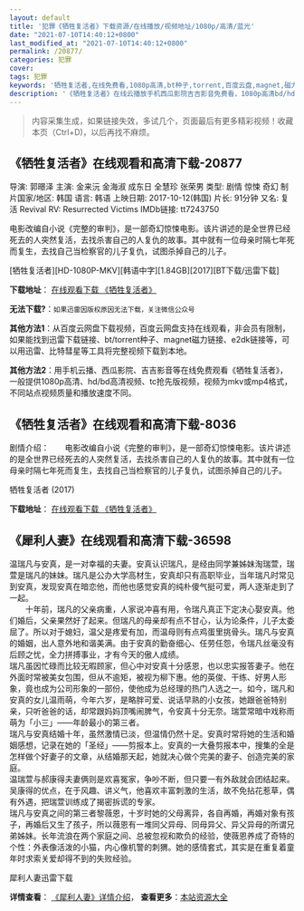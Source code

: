 ```yaml
---
layout: default
title: '犯罪《牺牲复活者》下载资源/在线播放/视频地址/1080p/高清/蓝光'
date: "2021-07-10T14:40:12+0800"
last_modified_at: "2021-07-10T14:40:12+0800"
permalink: /20877/
categories: 犯罪
cover:
tags: 犯罪
keywords: '牺牲复活者,在线免费看,1080p高清,bt种子,torrent,百度云盘,magnet,磁力链,迅雷下载资源'
description: '《牺牲复活者》在线云播放手机西瓜影院吉吉影音免费看，1080p高清bd/hd未删减完整版和tc抢先枪版，mkv/mp4格式，附带bt/torrent种子、magnet/磁力链、百度云盘、网盘资源迅雷下载链接'
---
```


>内容采集生成，如果链接失效，多试几个，页面最后有更多精彩视频！收藏本页（Ctrl+D)，以后再找不麻烦。


## 《牺牲复活者》在线观看和高清下载-20877

导演: 郭暻泽 主演: 金来沅 金海淑 成东日 全慧珍 张荣男 类型: 剧情 惊悚 奇幻 制片国家/地区: 韩国 语言: 韩语 上映日期: 2017-10-12(韩国) 片长: 91分钟 又名: 复活 Revival RV: Resurrected Victims IMDb链接: tt7243750

电影改编自小说《完整的审判》，是一部奇幻惊悚电影。该片讲述的是全世界已经死去的人突然复活，去找杀害自己的人复仇的故事。其中就有一位母亲时隔七年死而复生，去找自己当检察官的儿子复仇，试图杀掉自己的儿子。


[牺牲复活者][HD-1080P-MKV][韩语中字][1.84GB][2017][BT下载/迅雷下载]

**下载地址**： [在线观看下载 《牺牲复活者》](https://www.btdx8.com/torrent/xsfhz_2017.html) 


**无法下载?**：`如果迅雷因版权原因无法下载，关注微信公众号 `

**其他方法1**：从百度云网盘下载视频，百度云网盘支持在线观看，非会员有限制，如果能找到迅雷下载链接、bt/torrent种子、magnet磁力链接、e2dk链接等，可以用迅雷、比特彗星等工具将完整视频下载到本地。

**其他方法2**：用手机云播、西瓜影院、吉吉影音等在线免费观看《牺牲复活者》，一般提供1080p高清、hd/bd高清视频、tc抢先版视频，视频为mkv或mp4格式，不同站点视频质量和播放速度不同。


## 《牺牲复活者》在线观看和高清下载-8036

剧情介绍：　　电影改编自小说《完整的审判》，是一部奇幻惊悚电影。该片讲述的是全世界已经死去的人突然复活，去找杀害自己的人复仇的故事。其中就有一位母亲时隔七年死而复生，去找自己当检察官的儿子复仇，试图杀掉自己的儿子。


牺牲复活者 (2017)

**下载地址**： [在线观看下载 《牺牲复活者》](https://www.btbtdy.me/btdy/dy11741.html) 


## 《犀利人妻》在线观看和高清下载-36598

温瑞凡与安真，是一对幸福的夫妻。安真认识瑞凡，是经由同学兼姊妹淘瑞萱，瑞萱是瑞凡的妹妹。瑞凡是公办大学高材生，安真却只有高职毕业，当年瑞凡时常见到安真，发现安真在暗恋他，而他也感觉安真的纯朴傻气挺可爱，两人逐渐走到了一起。<br />　　十年前，瑞凡的父亲病重，人家说冲喜有用，令瑞凡真正下定决心娶安真。他们婚后，父亲果然好了起来。但瑞凡的母亲却有点不甘心，认为论条件，儿子太委屈了。所以对于媳妇，温父是疼爱有加，而温母则有点鸡蛋里挑骨头。瑞凡与安真的婚姻，出人意外地和谐美满。由于安真的勤奋细心、任劳任怨，令瑞凡丝毫没有后顾之忧，全力拼搏事业，才有今天的傲人成绩。<br />瑞凡虽因忙碌而比较无暇顾家，但心中对安真十分感恩，也以忠实报答妻子。他在外面时常被美女包围，但从不逾矩，被视为柳下惠。他的英俊、干练、好男人形象，竟也成为公司形象的一部份，使他成为总经理的热门人选之一。如今，瑞凡和安真的女儿温雨萌，今年六岁，是略胖可爱、说话早熟的小女孩，她跟爸爸特别亲，只听爸爸的话，却常跟妈妈顶嘴闹脾气，令安真十分无奈。瑞萱常暗中戏称雨萌为「小三」&mdash;—年龄最小的第三者。<br />瑞凡与安真结婚十年，虽然激情已淡，但温情仍然十足。安真时常将她的生活和婚姻感想，记录在她的「圣经」&mdash;—剪报本上。安真的一大叠剪报本中，搜集的全是怎样做个好妻子的文章，从结婚那天起，她就决心做个完美的妻子、创造完美的家庭。<br />温瑞萱与郝康得夫妻俩则是欢喜冤家，争吵不断，但只要一有外敌就会团结起来。吴康得的优点，在于风趣、讲义气，他喜欢丰富刺激的生活，故不免拈花惹草，偶有外遇，把瑞萱训练成了揭密拆谎的专家。<br />瑞凡与安真之间的第三者黎薇恩，十岁时她的父母离异，各自再婚，再婚对象有孩子，再婚后又生了孩子，所以薇恩有一堆同父异母、同母异父、异父异母的所谓兄弟姊妹。长年流浪在两个家庭之间、总被忽视和欺负的经验，使薇恩养成了奇特的个性：外表像活泼的小猫，内心像机警的刺猬。她的感情套式，其实是在重复着童年时求索关爱却得不到的失败经验。


犀利人妻迅雷下载

**详情查看**： [《犀利人妻》详情介绍](/movie/36598/)， **查看更多**：[本站资源大全](/movie/t/all/)

